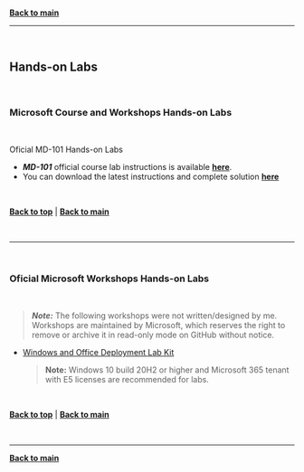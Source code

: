 <br/>

[**Back to main**](./README.md)

---

<br/>

<a id="hands-on-labs" />

## Hands-on Labs

<br/>

### Microsoft Course and Workshops Hands-on Labs

<br/>

Oficial MD-101 Hands-on Labs

* ***MD-101*** official course lab instructions is available [**here**](https://microsoftlearning.github.io/MD-101-Managing-Modern-Desktops/). 
* You can download the latest instructions and complete solution [**here**](https://github.com/MicrosoftLearning/MD-101T00-ManagingModernDesktops)

<br/>

[**Back to top**](#top) | [**Back to main**](README.md)

<br/>

<!--

---

<br/>

<a id="softwarelist" />

### Software List for Hands-on Labs

<br/>

Required software to run the course and workshop hands-on labs available [**here**](./Lab-Setup.md)

<br/>

[**Back to top**](#top) | [**Back to main**](README.md)

<br/>

-->
---

<br/>

### Oficial Microsoft Workshops Hands-on Labs

<br/>

> ***Note:*** The following workshops were not written/designed by me. Workshops are maintained by Microsoft, which reserves the right to remove or archive it in read-only mode on GitHub without notice.

* [Windows and Office Deployment Lab Kit](https://docs.microsoft.com/microsoft-365/enterprise/modern-desktop-deployment-and-management-lab?view=o365-worldwide)

    > **Note:**  Windows 10 build 20H2 or higher and Microsoft 365 tenant with E5 licenses are recommended for labs.

<br/>

[**Back to top**](#top) | [**Back to main**](README.md)

<br/>


---

[**Back to main**](./README.md)
